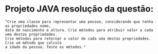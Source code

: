 
   # Projeto JAVA resolução da questão: 

    "Crie uma classe para representar uma pessoa, considerando que tenha as propriedades nome,
    data de nascimento e altura. Crie métodos para atribuir valor a cada uma destas propriedades.
    Crie métodos para retornar o valor de cada uma destas propriedades. Crie um método que calcule 
    a idade da pessoa. Teste os métodos."
